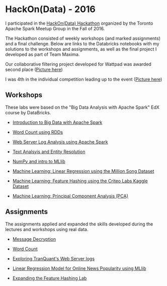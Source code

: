 # HackOn(Data) - 2016

I participated in the [HackOn(Data) Hackathon](https://hackondata.com/2016/) organized by the Toronto Apache Spark Meetup Group in the Fall of 2016.

The Hackathon consisted of weekly workshops (and marked assignments) and a final challenge. Below are links to the Databricks notebooks with my solutions to the workshops and assignments, as well as the final project I developed as part of Team Maxima.

Our collaborative filtering project developed for Wattpad was awarded second place ([Picture here](https://twitter.com/torapachespark/status/775100065526403073))

I was 4th in the individual competition leading up to the event ([Picture here](https://twitter.com/torapachespark/status/774651081431277569))

## Workshops

These labs were based on the "Big Data Analysis with Apache Spark" EdX course by DataBricks.

- [Introduction to Big Data with Apache Spark](https://databricks-prod-cloudfront.cloud.databricks.com/public/4027ec902e239c93eaaa8714f173bcfc/4130916707478699/1143069341219253/5235271887646276/latest.html)

- [Word Count using RDDs](https://databricks-prod-cloudfront.cloud.databricks.com/public/4027ec902e239c93eaaa8714f173bcfc/4130916707478699/2984331845604037/5235271887646276/latest.html)

- [Web Server Log Analysis using Apache Spark](https://databricks-prod-cloudfront.cloud.databricks.com/public/4027ec902e239c93eaaa8714f173bcfc/4130916707478699/283683511175126/5235271887646276/latest.html)

- [Text Analsyis and Entity Resolution](https://databricks-prod-cloudfront.cloud.databricks.com/public/4027ec902e239c93eaaa8714f173bcfc/4130916707478699/283683511175126/5235271887646276/latest.html)

- [NumPy and intro to MLlib](https://databricks-prod-cloudfront.cloud.databricks.com/public/4027ec902e239c93eaaa8714f173bcfc/4130916707478699/579405225552140/5235271887646276/latest.html)

- [Machine Learning: Linear Regression using the Million Song Dataset](https://databricks-prod-cloudfront.cloud.databricks.com/public/4027ec902e239c93eaaa8714f173bcfc/4130916707478699/691847368044289/5235271887646276/latest.html)

- [Machine Learning: Feature Hashing using the Criteo Labs Kaggle Dataset](https://databricks-prod-cloudfront.cloud.databricks.com/public/4027ec902e239c93eaaa8714f173bcfc/4130916707478699/3095737229371807/5235271887646276/latest.html)

- [Machine Learning: Principal Component Analysis (PCA)](https://databricks-prod-cloudfront.cloud.databricks.com/public/4027ec902e239c93eaaa8714f173bcfc/4130916707478699/263478820282756/5235271887646276/latest.html)

## Assignments

The assignments applied and expanded the skills developed during the lectures and workshops using real data.

- [Message Decryption](https://databricks-prod-cloudfront.cloud.databricks.com/public/4027ec902e239c93eaaa8714f173bcfc/4130916707478699/1127045857967440/5235271887646276/latest.html)

- [Word Count](https://databricks-prod-cloudfront.cloud.databricks.com/public/4027ec902e239c93eaaa8714f173bcfc/4130916707478699/2984331845604034/5235271887646276/latest.html)

- [Exploring TranQuant's Web Server logs](https://databricks-prod-cloudfront.cloud.databricks.com/public/4027ec902e239c93eaaa8714f173bcfc/4130916707478699/4120142880538896/5235271887646276/latest.html)

- [Linear Regression Model for Online News Popularity using MLlib](https://databricks-prod-cloudfront.cloud.databricks.com/public/4027ec902e239c93eaaa8714f173bcfc/4130916707478699/691847368044381/5235271887646276/latest.html)

- [Expanding the Feature Hashing Lab](https://databricks-prod-cloudfront.cloud.databricks.com/public/4027ec902e239c93eaaa8714f173bcfc/4130916707478699/2749028186090169/5235271887646276/latest.html)
